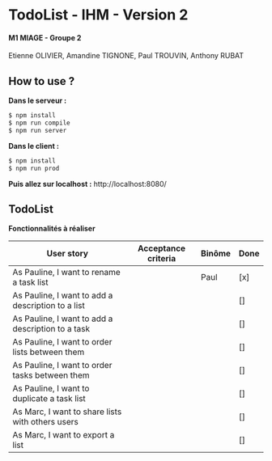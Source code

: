 # TodoList - IHM - Version 2
#### M1 MIAGE - Groupe 2
Etienne OLIVIER, Amandine TIGNONE, Paul TROUVIN, Anthony RUBAT

## How to use ?
**Dans le serveur :**
```sh
$ npm install
$ npm run compile
$ npm run server
```

**Dans le client :**
```sh
$ npm install
$ npm run prod
```

**Puis allez sur localhost :** http://localhost:8080/

## TodoList

**Fonctionnalités à réaliser**

| User story                                        | Acceptance criteria               | Binôme            | Done      |
| -----------------------------------------         | --------------------------------- | ----------------- | --------- |
| As Pauline, I want to rename a task list          |                                   |        Paul       |    [x]    |
| As Pauline, I want to add a description to a list |                                   |                   |    []    |
| As Pauline, I want to add a description to a task |                                   |                   |    []    |
| As Pauline, I want to order lists between them    |                                   |                   |    []    |
| As Pauline, I want to order tasks between them    |                                   |                   |    []    |
| As Pauline, I want to duplicate a task list       |                                   |                   |    []    |
| As Marc, I want to share lists with others users  |                                   |                   |    []    |
| As Marc, I want to export a list                  |                                   |                   |    []    |
